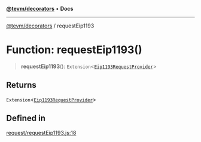 [**@tevm/decorators**](../README.md) • **Docs**

***

[@tevm/decorators](../globals.md) / requestEip1193

# Function: requestEip1193()

> **requestEip1193**(): `Extension`\<[`Eip1193RequestProvider`](../type-aliases/Eip1193RequestProvider.md)\>

## Returns

`Extension`\<[`Eip1193RequestProvider`](../type-aliases/Eip1193RequestProvider.md)\>

## Defined in

[request/requestEip1193.js:18](https://github.com/qbzzt/tevm-monorepo/blob/main/packages/decorators/src/request/requestEip1193.js#L18)
